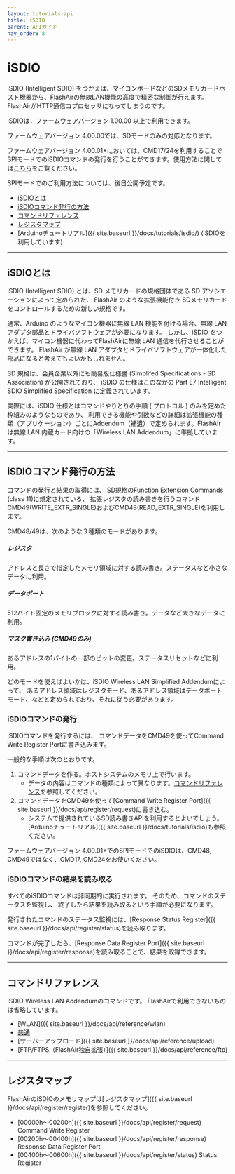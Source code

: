 ```yaml
---
layout: tutorials-api
title: iSDIO
parent: APIガイド
nav_order: 8
---
```


# iSDIO

iSDIO (Intelligent SDIO) をつかえば、マイコンボードなどのSDメモリカードホスト機器から、FlashAirの無線LAN機能の高度で精密な制御が行えます。
FlashAirがHTTP通信コプロセッサになってしまうのです。

iSDIOは，ファームウェアバージョン 1.00.00 以上で利用できます。

ファームウェアバージョン 4.00.00では、SDモードのみの対応となります。

ファームウェアバージョン 4.00.01+においては、CMD17/24を利用することでSPIモードでのiSDIOコマンドの発行を行うことができます。使用方法に関しては[こちら](../tutorials/arduino/2/)をご覧ください。

SPIモードでのご利用方法については、後日公開予定です。

* [iSDIOとは](#isdioとは)
* [iSDIOコマンド発行の方法](#isdioコマンド発行の方法)
* [コマンドリファレンス](#コマンドリファレンス)
* [レジスタマップ](#レジスタマップ)
* [Arduinoチュートリアル]({{ site.baseurl }}/docs/tutorials/isdio/) (iSDIOを利用しています)

---
## iSDIOとは

iSDIO (Intelligent SDIO) とは、SD メモリカードの規格団体である SD アソシエーションによって定められた、 FlashAir のような拡張機能付き SDメモリカードをコントロールするための新しい規格です。

通常、Arduino のようなマイコン機器に無線 LAN 機能を付ける場合、無線 LAN アダプタ部品とドライバソフトウェアが必要になります。 しかし、iSDIO をつかえば、マイコン機器に代わってFlashAirに無線 LAN 通信を代行させることができます。 FlashAir が無線 LAN アダプタとドライバソフトウェアが一体化した部品になると考えてもよいかもしれません。

SD 規格は、会員企業以外にも簡易版仕様書 (Simplifed Specifications - SD Association) が公開されており、 iSDIO の仕様はこのなかの Part E7 Intelligent SDIO Simplified Specification に定義されています。

実際には、iSDIO 仕様とはコマンドやりとりの手順 ( プロトコル ) のみを定めた枠組みのようなものであり、 利用できる機能や引数などの詳細は拡張機能の種類（アプリケーション）ごとにAddendum（補遺）で定められます。FlashAir は無線 LAN 内蔵カード向けの「Wireless LAN Addendum」に準拠しています。

---
## iSDIOコマンド発行の方法

コマンドの発行と結果の取得には、 SD規格のFunction Extension Commands (class 11)に規定されている、 拡張レジスタの読み書きを行うコマンド CMD49(WRITE_EXTR_SINGLE)およびCMD48(READ_EXTR_SINGLE)を利用します。

CMD48/49は、次のような３種類のモードがあります。

##### **レジスタ**
アドレスと長さで指定したメモリ領域に対する読み書き。ステータスなど小さなデータに利用。
##### **データポート**
512バイト固定のメモリブロックに対する読み書き。データなど大きなデータに利用。
##### **マスク書き込み (CMD49のみ)**
あるアドレスの1バイトの一部のビットの変更。ステータスリセットなどに利用。

どのモードを使えばよいかは、iSDIO Wireless LAN Simplified Addendumによって、 あるアドレス領域はレジスタモード、あるアドレス領域はデータポートモード、などと定められており、それに従う必要があります。

### iSDIOコマンドの発行

iSDIOコマンドを発行するには、 コマンドデータをCMD49を使ってCommand Write Register Portに書き込みます。

一般的な手順は次のとおりです。

1. コマンドデータを作る。ホストシステムのメモリ上で行います。
	* データの内容はコマンドの種類によって異なります。[コマンドリファレンス](#コマンドリファレンス)を参照してください。
2. コマンドデータをCMD49を使って[Command Write Register Port]({{ site.baseurl }}/docs/api/register/request)に書き込む。
	* システムで提供されているSD読み書きAPIを利用するとよいでしょう。[Arduinoチュートリアル]({{ site.baseurl }}/docs/tutorials/isdio)も参照ください。

ファームウェアバージョン 4.00.01+でのSPIモードでのiSDIOは、CMD48, CMD49ではなく、CMD17, CMD24をお使いください。

### iSDIOコマンドの結果を読み取る

すべてのiSDIOコマンドは非同期的に実行されます。 そのため、コマンドのステータスを監視し、 終了したら結果を読み取るという手順が必要になります。

発行されたコマンドのステータス監視には、[Response Status Register]({{ site.baseurl }}/docs/api/register/status)を読み取ります。

コマンドが完了したら、[Response Data Register Port]({{ site.baseurl }}/docs/api/register/response)を読み取ることで、結果を取得できます。

---
## コマンドリファレンス

iSDIO Wireless LAN Addendumのコマンドです。 FlashAirで利用できないものは省略しています。

* [WLAN]({{ site.baseurl }}/docs/api/reference/wlan)
* [共通](./reference/common/)
* [サーバーアップロード]({{ site.baseurl }}/docs/api/reference/upload)
* [FTP/FTPS（FlashAir独自拡張）]({{ site.baseurl }}/docs/api/reference/ftp)

---
## レジスタマップ

FlashAirのiSDIOのメモリマップは[レジスタマップ]({{ site.baseurl }}/docs/api/register/register)を参照してください。

* [00000h～00200h]({{ site.baseurl }}/docs/api/register/request) Command Write Register
* [00200h～00400h]({{ site.baseurl }}/docs/api/register/response) Response Data Register Port
* [00400h～00600h]({{ site.baseurl }}/docs/api/register/status) Status Register
